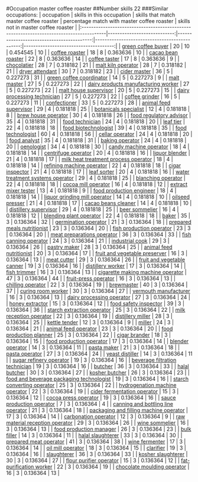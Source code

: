 #Occupation master coffee roaster
##Number skills 22
###Similar occupations:
| occupation                                                                              |   skills in this occupation |   skills that match master coffee roaster |   percentage match with master coffee roaster |   skills not in master coffee roaster |
|:----------------------------------------------------------------------------------------|----------------------------:|------------------------------------------:|----------------------------------------------:|--------------------------------------:|
| [green coffee buyer](green_coffee_buyer.md)                                             |                          20 |                                        10 |                                      0.454545 |                                    10 |
| [coffee roaster](coffee_roaster.md)                                                     |                          18 |                                         8 |                                      0.363636 |                                    10 |
| [cacao bean roaster](cacao_bean_roaster.md)                                             |                          22 |                                         8 |                                      0.363636 |                                    14 |
| [coffee taster](coffee_taster.md)                                                       |                          17 |                                         8 |                                      0.363636 |                                     9 |
| [chocolatier](chocolatier.md)                                                           |                          28 |                                         7 |                                      0.318182 |                                    21 |
| [malt kiln operator](malt_kiln_operator.md)                                             |                          28 |                                         7 |                                      0.318182 |                                    21 |
| [dryer attendant](dryer_attendant.md)                                                   |                          30 |                                         7 |                                      0.318182 |                                    23 |
| [cider master](cider_master.md)                                                         |                          36 |                                         5 |                                      0.227273 |                                    31 |
| [green coffee coordinator](green coffee coordinator.md)                                 |                          14 |                                         5 |                                      0.227273 |                                     9 |
| [malt master](malt_master.md)                                                           |                          27 |                                         5 |                                      0.227273 |                                    22 |
| [dairy products manufacturing worker](dairy_products_manufacturing_worker.md)           |                          27 |                                         5 |                                      0.227273 |                                    22 |
| [malt house supervisor](malt_house_supervisor.md)                                       |                          20 |                                         5 |                                      0.227273 |                                    15 |
| [dairy processing technician](dairy_processing_technician.md)                           |                          27 |                                         5 |                                      0.227273 |                                    22 |
| [coffee grinder](coffee_grinder.md)                                                     |                          16 |                                         5 |                                      0.227273 |                                    11 |
| [confectioner](confectioner.md)                                                         |                          33 |                                         5 |                                      0.227273 |                                    28 |
| [animal feed supervisor](animal_feed_supervisor.md)                                     |                          29 |                                         4 |                                      0.181818 |                                    25 |
| [botanicals specialist](botanicals_specialist.md)                                       |                          12 |                                         4 |                                      0.181818 |                                     8 |
| [brew house operator](brew_house_operator.md)                                           |                          30 |                                         4 |                                      0.181818 |                                    26 |
| [food regulatory advisor](food_regulatory_advisor.md)                                   |                          35 |                                         4 |                                      0.181818 |                                    31 |
| [food technician](food_technician.md)                                                   |                          24 |                                         4 |                                      0.181818 |                                    20 |
| [leaf tier](leaf_tier.md)                                                               |                          22 |                                         4 |                                      0.181818 |                                    18 |
| [food biotechnologist](food_biotechnologist.md)                                         |                          39 |                                         4 |                                      0.181818 |                                    35 |
| [food technologist](food_technologist.md)                                               |                          60 |                                         4 |                                      0.181818 |                                    56 |
| [cellar operator](cellar_operator.md)                                                   |                          24 |                                         4 |                                      0.181818 |                                    20 |
| [food analyst](food_analyst.md)                                                         |                          35 |                                         4 |                                      0.181818 |                                    31 |
| [baking operator](baking_operator.md)                                                   |                          24 |                                         4 |                                      0.181818 |                                    20 |
| [oenologist](oenologist.md)                                                             |                          34 |                                         4 |                                      0.181818 |                                    30 |
| [candy machine operator](candy_machine_operator.md)                                     |                          18 |                                         4 |                                      0.181818 |                                    14 |
| [centrifuge operator](centrifuge_operator.md)                                           |                          20 |                                         4 |                                      0.181818 |                                    16 |
| [liquor blender](liquor_blender.md)                                                     |                          21 |                                         4 |                                      0.181818 |                                    17 |
| [milk heat treatment process operator](milk_heat_treatment_process_operator.md)         |                          18 |                                         4 |                                      0.181818 |                                    14 |
| [refining machine operator](refining_machine_operator.md)                               |                          22 |                                         4 |                                      0.181818 |                                    18 |
| [cigar inspector](cigar_inspector.md)                                                   |                          21 |                                         4 |                                      0.181818 |                                    17 |
| [leaf sorter](leaf_sorter.md)                                                           |                          20 |                                         4 |                                      0.181818 |                                    16 |
| [water treatment systems operator](water_treatment_systems_operator.md)                 |                          29 |                                         4 |                                      0.181818 |                                    25 |
| [blanching operator](blanching_operator.md)                                             |                          22 |                                         4 |                                      0.181818 |                                    18 |
| [cocoa mill operator](cocoa_mill_operator.md)                                           |                          16 |                                         4 |                                      0.181818 |                                    12 |
| [extract mixer tester](extract_mixer_tester.md)                                         |                          13 |                                         4 |                                      0.181818 |                                     9 |
| [food production engineer](food_production_engineer.md)                                 |                          18 |                                         4 |                                      0.181818 |                                    14 |
| [liquor grinding mill operator](liquor_grinding_mill_operator.md)                       |                          14 |                                         4 |                                      0.181818 |                                    10 |
| [oilseed presser](oilseed_presser.md)                                                   |                          21 |                                         4 |                                      0.181818 |                                    17 |
| [cacao beans cleaner](cacao_beans_cleaner.md)                                           |                          14 |                                         4 |                                      0.181818 |                                    10 |
| [distillery supervisor](distillery_supervisor.md)                                       |                          29 |                                         4 |                                      0.181818 |                                    25 |
| [beer sommelier](beer_sommelier.md)                                                     |                          16 |                                         4 |                                      0.181818 |                                    12 |
| [blending plant operator](blending_plant_operator.md)                                   |                          22 |                                         4 |                                      0.181818 |                                    18 |
| [baker](baker.md)                                                                       |                          35 |                                         3 |                                      0.136364 |                                    32 |
| [germination operator](germination_operator.md)                                         |                          21 |                                         3 |                                      0.136364 |                                    18 |
| [prepared meals nutritionist](prepared_meals_nutritionist.md)                           |                          23 |                                         3 |                                      0.136364 |                                    20 |
| [fish production operator](fish_production_operator.md)                                 |                          23 |                                         3 |                                      0.136364 |                                    20 |
| [meat preparations operator](meat_preparations_operator.md)                             |                          36 |                                         3 |                                      0.136364 |                                    33 |
| [fish canning operator](fish_canning_operator.md)                                       |                          24 |                                         3 |                                      0.136364 |                                    21 |
| [industrial cook](industrial_cook.md)                                                   |                          29 |                                         3 |                                      0.136364 |                                    26 |
| [pastry maker](pastry_maker.md)                                                         |                          28 |                                         3 |                                      0.136364 |                                    25 |
| [animal feed nutritionist](animal_feed_nutritionist.md)                                 |                          20 |                                         3 |                                      0.136364 |                                    17 |
| [fruit and vegetable preserver](fruit_and_vegetable_preserver.md)                       |                          16 |                                         3 |                                      0.136364 |                                    13 |
| [meat cutter](meat_cutter.md)                                                           |                          29 |                                         3 |                                      0.136364 |                                    26 |
| [fruit and vegetable canner](fruit_and_vegetable_canner.md)                             |                          19 |                                         3 |                                      0.136364 |                                    16 |
| [distillery worker](distillery_worker.md)                                               |                          17 |                                         3 |                                      0.136364 |                                    14 |
| [fish trimmer](fish_trimmer.md)                                                         |                          16 |                                         3 |                                      0.136364 |                                    13 |
| [cigarette making machine operator](cigarette_making_machine_operator.md)               |                          47 |                                         3 |                                      0.136364 |                                    44 |
| [fruit-press operator](fruit-press_operator.md)                                         |                          16 |                                         3 |                                      0.136364 |                                    13 |
| [chilling operator](chilling_operator.md)                                               |                          22 |                                         3 |                                      0.136364 |                                    19 |
| [brewmaster](brewmaster.md)                                                             |                          40 |                                         3 |                                      0.136364 |                                    37 |
| [curing room worker](curing_room_worker.md)                                             |                          30 |                                         3 |                                      0.136364 |                                    27 |
| [vermouth manufacturer](vermouth_manufacturer.md)                                       |                          16 |                                         3 |                                      0.136364 |                                    13 |
| [dairy processing operator](dairy_processing_operator.md)                               |                          27 |                                         3 |                                      0.136364 |                                    24 |
| [honey extractor](honey_extractor.md)                                                   |                          15 |                                         3 |                                      0.136364 |                                    12 |
| [food safety inspector](food_safety_inspector.md)                                       |                          39 |                                         3 |                                      0.136364 |                                    36 |
| [starch extraction operator](starch_extraction_operator.md)                             |                          25 |                                         3 |                                      0.136364 |                                    22 |
| [milk reception operator](milk_reception_operator.md)                                   |                          22 |                                         3 |                                      0.136364 |                                    19 |
| [distillery miller](distillery_miller.md)                                               |                          28 |                                         3 |                                      0.136364 |                                    25 |
| [kettle tender](kettle_tender.md)                                                       |                          12 |                                         3 |                                      0.136364 |                                     9 |
| [miller](miller.md)                                                                     |                          24 |                                         3 |                                      0.136364 |                                    21 |
| [animal feed operator](animal_feed_operator.md)                                         |                          23 |                                         3 |                                      0.136364 |                                    20 |
| [food production planner](food_production_planner.md)                                   |                          25 |                                         3 |                                      0.136364 |                                    22 |
| [cigar brander](cigar_brander.md)                                                       |                          18 |                                         3 |                                      0.136364 |                                    15 |
| [food production operator](food_production_operator.md)                                 |                          17 |                                         3 |                                      0.136364 |                                    14 |
| [blender operator](blender_operator.md)                                                 |                          14 |                                         3 |                                      0.136364 |                                    11 |
| [pasta maker](pasta_maker.md)                                                           |                          21 |                                         3 |                                      0.136364 |                                    18 |
| [pasta operator](pasta_operator.md)                                                     |                          27 |                                         3 |                                      0.136364 |                                    24 |
| [yeast distiller](yeast_distiller.md)                                                   |                          14 |                                         3 |                                      0.136364 |                                    11 |
| [sugar refinery operator](sugar_refinery_operator.md)                                   |                          19 |                                         3 |                                      0.136364 |                                    16 |
| [beverage filtration technician](beverage_filtration_technician.md)                     |                          19 |                                         3 |                                      0.136364 |                                    16 |
| [butcher](butcher.md)                                                                   |                          36 |                                         3 |                                      0.136364 |                                    33 |
| [halal butcher](halal_butcher.md)                                                       |                          30 |                                         3 |                                      0.136364 |                                    27 |
| [kosher butcher](kosher_butcher.md)                                                     |                          26 |                                         3 |                                      0.136364 |                                    23 |
| [food and beverage packaging technologist](food_and_beverage_packaging_technologist.md) |                          19 |                                         3 |                                      0.136364 |                                    16 |
| [starch converting operator](starch_converting_operator.md)                             |                          25 |                                         3 |                                      0.136364 |                                    22 |
| [hydrogenation machine operator](hydrogenation_machine_operator.md)                     |                          22 |                                         3 |                                      0.136364 |                                    19 |
| [cider fermentation operator](cider_fermentation_operator.md)                           |                          15 |                                         3 |                                      0.136364 |                                    12 |
| [cocoa press operator](cocoa_press_operator.md)                                         |                          19 |                                         3 |                                      0.136364 |                                    16 |
| [sauce production operator](sauce_production_operator.md)                               |                           7 |                                         3 |                                      0.136364 |                                     4 |
| [canning and bottling line operator](canning_and_bottling_line_operator.md)             |                          21 |                                         3 |                                      0.136364 |                                    18 |
| [packaging and filling machine operator](packaging_and_filling_machine_operator.md)     |                          17 |                                         3 |                                      0.136364 |                                    14 |
| [carbonation operator](carbonation_operator.md)                                         |                          12 |                                         3 |                                      0.136364 |                                     9 |
| [raw material reception operator](raw_material_reception_operator.md)                   |                          29 |                                         3 |                                      0.136364 |                                    26 |
| [wine sommelier](wine_sommelier.md)                                                     |                          16 |                                         3 |                                      0.136364 |                                    13 |
| [food production manager](food_production_manager.md)                                   |                          26 |                                         3 |                                      0.136364 |                                    23 |
| [bulk filler](bulk_filler.md)                                                           |                          14 |                                         3 |                                      0.136364 |                                    11 |
| [halal slaughterer](halal_slaughterer.md)                                               |                          33 |                                         3 |                                      0.136364 |                                    30 |
| [prepared meat operator](prepared_meat_operator.md)                                     |                          41 |                                         3 |                                      0.136364 |                                    38 |
| [wine fermenter](wine_fermenter.md)                                                     |                          17 |                                         3 |                                      0.136364 |                                    14 |
| [oil mill operator](oil_mill_operator.md)                                               |                          18 |                                         3 |                                      0.136364 |                                    15 |
| [clarifier](clarifier.md)                                                               |                          19 |                                         3 |                                      0.136364 |                                    16 |
| [slaughterer](slaughterer.md)                                                           |                          36 |                                         3 |                                      0.136364 |                                    33 |
| [kosher slaughterer](kosher_slaughterer.md)                                             |                          30 |                                         3 |                                      0.136364 |                                    27 |
| [flour purifier operator](flour_purifier_operator.md)                                   |                          15 |                                         3 |                                      0.136364 |                                    12 |
| [fat-purification worker](fat-purification_worker.md)                                   |                          22 |                                         3 |                                      0.136364 |                                    19 |
| [chocolate moulding operator](chocolate_moulding_operator.md)                           |                          16 |                                         3 |                                      0.136364 |                                    13 |
